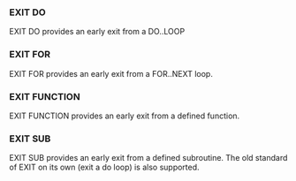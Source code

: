 

### EXIT DO

 EXIT DO provides an early exit from a DO..LOOP

### EXIT FOR

 EXIT FOR provides an early exit from a FOR..NEXT loop.

### EXIT FUNCTION

 EXIT FUNCTION provides an early exit from a defined function.

### EXIT SUB

 EXIT SUB provides an early exit from a defined subroutine. The old standard of EXIT on its own (exit a do loop) is also supported.